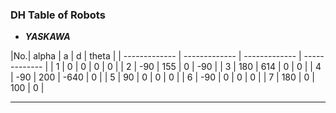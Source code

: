 ### DH Table of Robots
* ***YASKAWA***

|No.| alpha | a | d | theta |
| ------------- | ------------- | ------------- | ------------- |
| 1 | 0 | 0 | 0 | 0 |
| 2 | -90 | 155 | 0 | -90 |
| 3 | 180 | 614 | 0 | 0 |
| 4 | -90 | 200 | -640 | 0 |
| 5 | 90 | 0 | 0 | 0 |
| 6 | -90 | 0 | 0 | 0 |
| 7 | 180 | 0 | 100 | 0 |

***